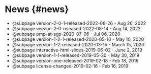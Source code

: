 # News {#news}

- @subpage version-2-0-1-released-2022-08-26 - Aug 26, 2022
- @subpage version-2-0-released-2022-08-14 - Aug 14, 2022
- @subpage pmp-at-sgp-2020-07-06 - Jul 06, 2020
- @subpage version-1-2-1-released-2020-05-10 - May 10, 2020
- @subpage version-1-2-released-2020-03-15 - March 15, 2020
- @subpage interactive-html-slides-2019-06-02 - June 2, 2019
- @subpage version-1-1-released-2019-05-30 - May 30, 2019
- @subpage version-one-released-2019-02-18 - Feb 18, 2019
- @subpage license-changed-2019-02-16 - Feb 16, 2019
